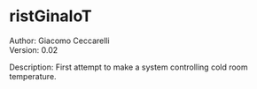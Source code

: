 # ristGinaIoT

Author:  Giacomo Ceccarelli<br>
Version: 0.02

Description: First attempt to make a system controlling cold room temperature.
